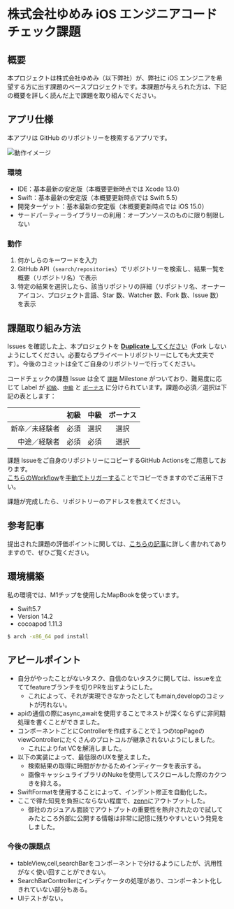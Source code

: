 # 株式会社ゆめみ iOS エンジニアコードチェック課題

## 概要

本プロジェクトは株式会社ゆめみ（以下弊社）が、弊社に iOS エンジニアを希望する方に出す課題のベースプロジェクトです。本課題が与えられた方は、下記の概要を詳しく読んだ上で課題を取り組んでください。

## アプリ仕様

本アプリは GitHub のリポジトリーを検索するアプリです。

![動作イメージ](README_Images/app.gif)

### 環境

- IDE：基本最新の安定版（本概要更新時点では Xcode 13.0）
- Swift：基本最新の安定版（本概要更新時点では Swift 5.5）
- 開発ターゲット：基本最新の安定版（本概要更新時点では iOS 15.0）
- サードパーティーライブラリーの利用：オープンソースのものに限り制限しない

### 動作

1. 何かしらのキーワードを入力
2. GitHub API（`search/repositories`）でリポジトリーを検索し、結果一覧を概要（リポジトリ名）で表示
3. 特定の結果を選択したら、該当リポジトリの詳細（リポジトリ名、オーナーアイコン、プロジェクト言語、Star 数、Watcher 数、Fork 数、Issue 数）を表示

## 課題取り組み方法

Issues を確認した上、本プロジェクトを [**Duplicate** してください](https://help.github.com/en/github/creating-cloning-and-archiving-repositories/duplicating-a-repository)（Fork しないようにしてください。必要ならプライベートリポジトリーにしても大丈夫です）。今後のコミットは全てご自身のリポジトリーで行ってください。

コードチェックの課題 Issue は全て [`課題`](https://github.com/yumemi/ios-engineer-codecheck/milestone/1) Milestone がついており、難易度に応じて Label が [`初級`](https://github.com/yumemi/ios-engineer-codecheck/issues?q=is%3Aopen+is%3Aissue+label%3A初級+milestone%3A課題)、[`中級`](https://github.com/yumemi/ios-engineer-codecheck/issues?q=is%3Aopen+is%3Aissue+label%3A中級+milestone%3A課題+) と [`ボーナス`](https://github.com/yumemi/ios-engineer-codecheck/issues?q=is%3Aopen+is%3Aissue+label%3Aボーナス+milestone%3A課題+) に分けられています。課題の必須／選択は下記の表とします：

|   | 初級 | 中級 | ボーナス
|--:|:--:|:--:|:--:|
| 新卒／未経験者 | 必須 | 選択 | 選択 |
| 中途／経験者 | 必須 | 必須 | 選択 |


課題 Issueをご自身のリポジトリーにコピーするGitHub Actionsをご用意しております。  
[こちらのWorkflow](./.github/workflows/copy-issues.yml)を[手動でトリガーする](https://docs.github.com/ja/actions/managing-workflow-runs/manually-running-a-workflow)ことでコピーできますのでご活用下さい。

課題が完成したら、リポジトリーのアドレスを教えてください。

## 参考記事

提出された課題の評価ポイントに関しては、[こちらの記事](https://qiita.com/lovee/items/d76c68341ec3e7beb611)に詳しく書かれてありますので、ぜひご覧ください。

## 環境構築
私の環境では、M1チップを使用したMapBookを使っています。

- Swift5.7
- Version 14.2 
- cocoapod 1.11.3


```bash
$ arch -x86_64 pod install
```

## アピールポイント
- 自分がやったことがないタスク、自信のないタスクに関しては、issueを立ててfeatureブランチを切りPRを出すようにした。
  - これによって、それが実現できなかったとしてもmain,developのコミットが汚れない。
- apiの通信の際にasync,awaitを使用することでネストが深くならずに非同期処理を書くことができました。
- コンポーネントごとにControllerを作成することで１つのtopPageのviewControllerにたくさんのプロトコルが継承されないようにしました。
    - これによりfat VCを解消しました。 
- 以下の実装によって、最低限のUXを整えました。
  - 検索結果の取得に時間がかかるためインディケータを表示する。
  - 画像キャッシュライブラリのNukeを使用してスクロールした際のカクつきを抑える。
- SwiftFormatを使用することによって、インデント修正を自動化した。
- ここで得た知見を負担にならない程度で、[zenn](https://zenn.dev/masatofromr6s)にアウトプットした。
  - 御社のカジュアル面談でアウトプットの重要性を熱弁されたので試してみたところ外部に公開する情報は非常に記憶に残りやすいという発見をしました。

### 今後の課題点
- tableView,cell,searchBarをコンポーネントで分けるようにしたが、汎用性がなく使い回すことができない。
- SearchBarControllerにインディケータの処理があり、コンポーネント化しきれていない部分もある。
- UIテストがない。
